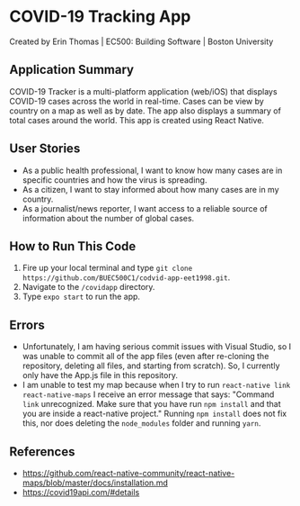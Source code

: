 # COVID-19 Tracking App
Created by Erin Thomas | EC500: Building Software | Boston University

## Application Summary
COVID-19 Tracker is a multi-platform application (web/iOS) that displays COVID-19 cases across the world in real-time. Cases can be view by country on a map as well as by date. The app also displays a summary of total cases around the world. This app is created using React Native.

## User Stories
* As a public health professional, I want to know how many cases are in specific countries and how the virus is spreading.
* As a citizen, I want to stay informed about how many cases are in my country.
* As a journalist/news reporter, I want access to a reliable source of information about the number of global cases.

## How to Run This Code
1. Fire up your local terminal and type `git clone https://github.com/BUEC500C1/codvid-app-eet1998.git`. 
2. Navigate to the `/covidapp` directory.
3. Type `expo start` to run the app.

## Errors

* Unfortunately, I am having serious commit issues with Visual Studio, so I was unable to commit all of the app files (even after re-cloning the repository, deleting all files, and starting from scratch). So, I currently only have the App.js file in this repository.
* I am unable to test my map because when I try to run `react-native link react-native-maps` I receive an error message that says: "Command `link` unrecognized. Make sure that you have run `npm install` and that you are inside a react-native project." Running `npm install` does not fix this, nor does deleting the `node_modules` folder and running `yarn`.

## References
- https://github.com/react-native-community/react-native-maps/blob/master/docs/installation.md
- https://covid19api.com/#details

